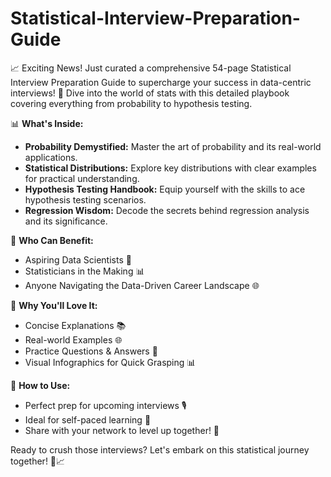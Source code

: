 # Statistical-Interview-Preparation-Guide


📈 Exciting News! Just curated a comprehensive 54-page Statistical Interview Preparation Guide to supercharge your success in data-centric interviews! 🚀 Dive into the world of stats with this detailed playbook covering everything from probability to hypothesis testing.

📊 **What's Inside:**
- **Probability Demystified:** Master the art of probability and its real-world applications.
- **Statistical Distributions:** Explore key distributions with clear examples for practical understanding.
- **Hypothesis Testing Handbook:** Equip yourself with the skills to ace hypothesis testing scenarios.
- **Regression Wisdom:** Decode the secrets behind regression analysis and its significance.

🎯 **Who Can Benefit:**
- Aspiring Data Scientists 🧠
- Statisticians in the Making 📊
- Anyone Navigating the Data-Driven Career Landscape 🌐

🌟 **Why You'll Love It:**
- Concise Explanations 📚
- Real-world Examples 🌐
- Practice Questions & Answers 🤔
- Visual Infographics for Quick Grasping 📊

🚀 **How to Use:**
- Perfect prep for upcoming interviews 🎙️
- Ideal for self-paced learning 📖
- Share with your network to level up together! 👥


Ready to crush those interviews? Let's embark on this statistical journey together! 🚀📈 

